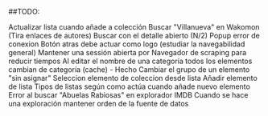 ##TODO:

Actualizar lista cuando añade a colección
Buscar "Villanueva" en Wakomon (Tira enlaces de autores)
Buscar con el detalle abierto (N/2)
Popup error de conexion
Botón atras debe actuar como logo (estudiar la navegabilidad general)
Mantener una sessión abierta por Navegador de scraping para reducir tiempos
Al editar el nombre de una categoría todos los elementos cambian de categoría (cache) - Hecho
Cambiar el grupo de un elemento "sin asignar"
Seleccion elemento de coleccion desde lista
Añadir elemento de lista 
Tipos de listas según como actúa cuando añade nuevo elemento
Error al buscar "Abuelas Rabiosas" en explorador IMDB
Cuando se hace una exploración mantener orden de la fuente de datos

